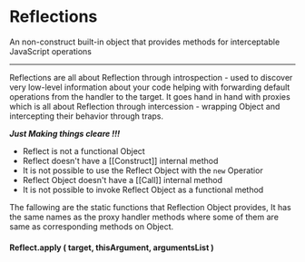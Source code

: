 # Reflections

An non-construct built-in object that provides methods for interceptable JavaScript operations

---

Reflections are all about Reflection through introspection - used to discover very low-level information about your code helping with forwarding default operations from the handler to the target. It goes hand in hand with proxies which is all about Reflection through intercession - wrapping Object and intercepting their behavior through traps.

_**Just Making things cleare !!!**_

* Reflect is not a functional Object
* Reflect doesn't have a \[\[Construct\]\] internal method
* It is not possible to use the Reflect Object with the `new`  Operatior
* Reflect Object doesn't have a \[\[Call\]\] internal method
* It is not possible to invoke Reflect Object as a functional method

The fallowing are the static functions that Reflection Object provides, It has the same names as the proxy handler methods where some of them are same as corresponding methods on Object.

#### Reflect.apply \( target, thisArgument, argumentsList \)



